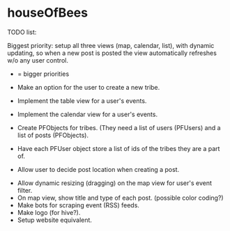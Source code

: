 houseOfBees
===========

TODO list:

Biggest priority: setup all three views (map, calendar, list), with dynamic updating, so when a new post is posted the view automatically refreshes w/o any user control.

* = bigger priorities


* Make an option for the user to create a new tribe.
* Implement the table view for a user's events.
* Implement the calendar view for a user's events.
* Create PFObjects for tribes. (They need a list of users (PFUsers) and a list of posts (PFObjects).
* Have each PFUser object store a list of ids of the tribes they are a part of.
* Allow user to decide post location when creating a post.
- Allow dynamic resizing (dragging) on the map view for user's event filter.
- On map view, show title and type of each post. (possible color coding?)
- Make bots for scraping event (RSS) feeds.
- Make logo (for hive?).
- Setup website equivalent.
